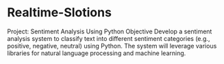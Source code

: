 # Realtime-Slotions
Project: Sentiment Analysis Using Python Objective Develop a sentiment analysis system to classify text into different sentiment categories (e.g., positive, negative, neutral) using Python. The system will leverage various libraries for natural language processing and machine learning.
